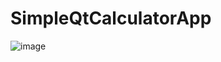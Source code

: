 # SimpleQtCalculatorApp
![image](https://github.com/shamilkvv/SimpleQtCalculatorApp/assets/151441020/b1380143-406d-4e82-81bf-a3da0c67f7a3)
